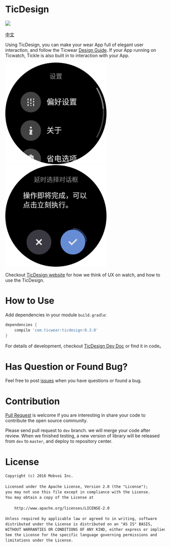 # TicDesign

[![](https://api.bintray.com/packages/ticwear/maven/ticdesign/images/download.svg)](https://jcenter.bintray.com/com/ticwear/ticdesign/0.3.0/)

[中文](ReadMe-zh.md)

Using TicDesign, you can make your wear App full of elegant user interaction, and follow the Ticwear [Design Guide][ticwear-design]. If your App running on Ticwatch, Tickle is also built in to interaction with your App.

<img src="art/settings.png" width="320">
<img src="art/delay-confirm-dialog.png" width="320">

Checkout [TicDesign website][ticdesign-site] for how we think of UX on watch, and how to use the TicDesign.

# How to Use

Add dependencies in your module `build.gradle`:

``` gradle
dependencies {
    compile 'com.ticwear:ticdesign:0.3.0'
}
```

For details of development, checkout [TicDesign Dev Doc][ticdesign-develop] or find it in code。

# Has Question or Found Bug?

Feel free to post [issues][ticdesign-issues] when you have questions or found a bug.

# Contribution

[Pull Request][ticdesign-pr] is welcome if you are interesting in share your code to contribute the open source community.

Please send pull request to `dev` branch. we will merge your code after review. When we finished testing, a new version of library will be released from `dev` to `master`, and deploy to repository center.

# License

``` txt
Copyright (c) 2016 Mobvoi Inc.

Licensed under the Apache License, Version 2.0 (the "License");
you may not use this file except in compliance with the License.
You may obtain a copy of the License at

    http://www.apache.org/licenses/LICENSE-2.0

Unless required by applicable law or agreed to in writing, software
distributed under the License is distributed on an "AS IS" BASIS,
WITHOUT WARRANTIES OR CONDITIONS OF ANY KIND, either express or implied.
See the License for the specific language governing permissions and
limitations under the License.
```

[ticwear-design]: http://developer.ticwear.com/doc/guideline
[ticdesign-site]: #
[ticdesign-develop]: doc/ReadMe.md
[ticdesign-issues]: https://github.com/mobvoi/TicDesign/issues
[ticdesign-pr]: https://github.com/mobvoi/TicDesign/pulls

